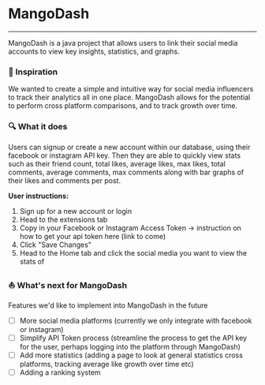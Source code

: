 # MangoDash
---
MangoDash is a java project that allows users to link their social media accounts to view key insights, statistics, and graphs. 

### 🥭 Inspiration
We wanted to create a simple and intuitive way for social media influencers to track their analytics all in one place. MangoDash allows for the potential to perform cross platform comparisons, and to track growth over time.

### 🔍 What it does
Users can signup or create a new account within our database, using their facebook or instagram API key. Then they are able to quickly view stats such as their friend count, total likes, average likes, max likes, total comments, average comments, max comments along with bar graphs of their likes and comments per post.

**User instructions:**
1. Sign up for a new account or login
2. Head to the extensions tab
3. Copy in your Facebook or Instagram Access Token -> instruction on how to get your api token here (link to come)
4. Click "Save Changes"
5. Head to the Home tab and click the social media you want to view the stats of

### ⛵ What's next for MangoDash
Features we'd like to implement into MangoDash in the future
- [ ] More social media platforms (currently we only integrate with facebook or instagram)
- [ ] Simplify API Token process (streamline the process to get the API key for the user, perhaps logging into the platform through MangoDash)
- [ ] Add more statistics (adding a page to look at general statistics cross platforms, tracking average like growth over time etc)
- [ ] Adding a ranking system 
